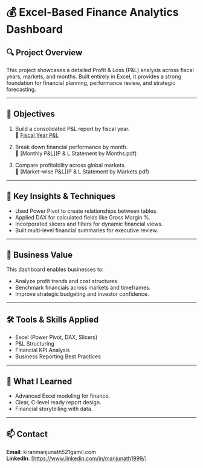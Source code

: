 # 💰 Excel-Based Finance Analytics Dashboard

## 🔍 Project Overview
This project showcases a detailed Profit & Loss (P&L) analysis across fiscal years, markets, and months. Built entirely in Excel, it provides a strong foundation for financial planning, performance review, and strategic forecasting.

---

## 🎯 Objectives
1. Build a consolidated P&L report by fiscal year.  
   📄 [Fiscal Year P&L](https://github.com/Manjunath-K-1999/Excel-Finance-Analytics/blob/main/P%20%26%20L%20Statement%20by%20Fiscal%20Year.pdf)

2. Break down financial performance by month.  
   📄 [Monthly P&L](P & L Statement by Months.pdf)

3. Compare profitability across global markets.  
   📄 [Market-wise P&L](P & L Statement by Markets.pdf)

---

## 📌 Key Insights & Techniques
- Used Power Pivot to create relationships between tables.
- Applied DAX for calculated fields like Gross Margin %.
- Incorporated slicers and filters for dynamic financial views.
- Built multi-level financial summaries for executive review.

---

## 💼 Business Value
This dashboard enables businesses to:
- Analyze profit trends and cost structures.
- Benchmark financials across markets and timeframes.
- Improve strategic budgeting and investor confidence.

---

## 🛠️ Tools & Skills Applied
- Excel (Power Pivot, DAX, Slicers)
- P&L Structuring
- Financial KPI Analysis
- Business Reporting Best Practices

---

## 🧠 What I Learned
- Advanced Excel modeling for finance.
- Clear, C-level ready report design.
- Financial storytelling with data.

---

## 📫 Contact
**Email**: kiranmanjunath521gamil.com  
**LinkedIn**: [https://www.linkedin.com/in/manjunath1999/]
